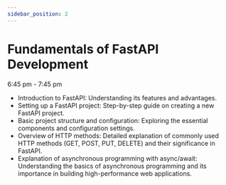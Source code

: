 ```yaml
---
sidebar_position: 2
---
```

# **Fundamentals of FastAPI Development**

6:45 pm - 7:45 pm

- Introduction to FastAPI: Understanding its features and advantages.
- Setting up a FastAPI project: Step-by-step guide on creating a new FastAPI project.
- Basic project structure and configuration: Exploring the essential components and configuration settings.
- Overview of HTTP methods: Detailed explanation of commonly used HTTP methods (GET, POST, PUT, DELETE) and their significance in FastAPI.
- Explanation of asynchronous programming with async/await: Understanding the basics of asynchronous programming and its importance in building high-performance web applications.
